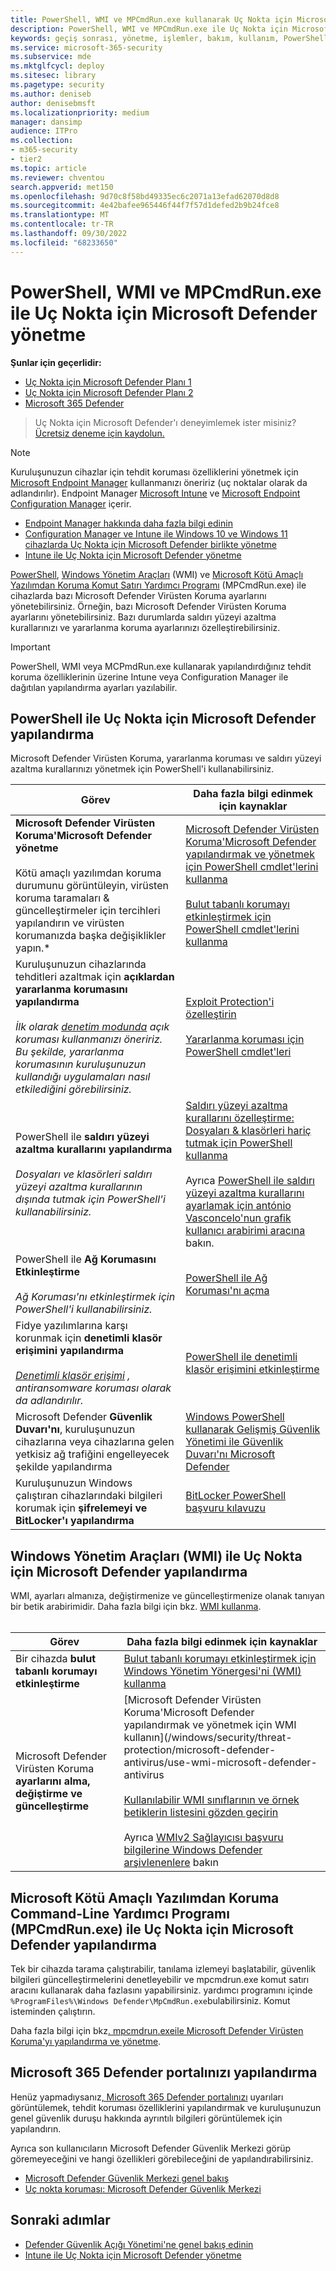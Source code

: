 ```yaml
---
title: PowerShell, WMI ve MPCmdRun.exe kullanarak Uç Nokta için Microsoft Defender yönetme
description: PowerShell, WMI ve MPCmdRun.exe ile Uç Nokta için Microsoft Defender yönetmeyi öğrenin
keywords: geçiş sonrası, yönetme, işlemler, bakım, kullanım, PowerShell, WMI, MPCmdRun.exe, Uç Nokta için Microsoft Defender, edr
ms.service: microsoft-365-security
ms.subservice: mde
ms.mktglfcycl: deploy
ms.sitesec: library
ms.pagetype: security
ms.author: deniseb
author: denisebmsft
ms.localizationpriority: medium
manager: dansimp
audience: ITPro
ms.collection:
- m365-security
- tier2
ms.topic: article
ms.reviewer: chventou
search.appverid: met150
ms.openlocfilehash: 9d70c8f58bd49335ec6c2071a13efad62070d8d8
ms.sourcegitcommit: 4e42bafee965446f44f7f57d1defed2b9b24fce8
ms.translationtype: MT
ms.contentlocale: tr-TR
ms.lasthandoff: 09/30/2022
ms.locfileid: "68233650"
---
```

# <a name="manage-microsoft-defender-for-endpoint-with-powershell-wmi-and-mpcmdrunexe"></a>PowerShell, WMI ve MPCmdRun.exe ile Uç Nokta için Microsoft Defender yönetme

**Şunlar için geçerlidir:**
- [Uç Nokta için Microsoft Defender Planı 1](https://go.microsoft.com/fwlink/?linkid=2154037)
- [Uç Nokta için Microsoft Defender Planı 2](https://go.microsoft.com/fwlink/?linkid=2154037)
- [Microsoft 365 Defender](https://go.microsoft.com/fwlink/?linkid=2118804)

> Uç Nokta için Microsoft Defender'ı deneyimlemek ister misiniz? [Ücretsiz deneme için kaydolun.](https://signup.microsoft.com/create-account/signup?products=7f379fee-c4f9-4278-b0a1-e4c8c2fcdf7e&ru=https://aka.ms/MDEp2OpenTrial?ocid=docs-wdatp-exposedapis-abovefoldlink)

> [!NOTE]
> Kuruluşunuzun cihazlar için tehdit koruması özelliklerini yönetmek için [Microsoft Endpoint Manager](/mem) kullanmanızı öneririz (uç noktalar olarak da adlandırılır). Endpoint Manager [Microsoft Intune](/mem/intune/fundamentals/what-is-intune) ve [Microsoft Endpoint Configuration Manager](/mem/configmgr/core/understand/introduction) içerir.
> - [Endpoint Manager hakkında daha fazla bilgi edinin](/mem/endpoint-manager-overview)
> - [Configuration Manager ve Intune ile Windows 10 ve Windows 11 cihazlarda Uç Nokta için Microsoft Defender birlikte yönetme](manage-mde-post-migration-intune.md)
> - [Intune ile Uç Nokta için Microsoft Defender yönetme](manage-mde-post-migration-intune.md)

[PowerShell](#configure-microsoft-defender-for-endpoint-with-powershell), [Windows Yönetim Araçları](#configure-microsoft-defender-for-endpoint-with-windows-management-instrumentation-wmi) (WMI) ve [Microsoft Kötü Amaçlı Yazılımdan Koruma Komut Satırı Yardımcı Programı](#configure-microsoft-defender-for-endpoint-with-microsoft-malware-protection-command-line-utility-mpcmdrunexe) (MPCmdRun.exe) ile cihazlarda bazı Microsoft Defender Virüsten Koruma ayarlarını yönetebilirsiniz. Örneğin, bazı Microsoft Defender Virüsten Koruma ayarlarını yönetebilirsiniz. Bazı durumlarda saldırı yüzeyi azaltma kurallarınızı ve yararlanma koruma ayarlarınızı özelleştirebilirsiniz.

> [!IMPORTANT]
> PowerShell, WMI veya MCPmdRun.exe kullanarak yapılandırdığınız tehdit koruma özelliklerinin üzerine Intune veya Configuration Manager ile dağıtılan yapılandırma ayarları yazılabilir.

## <a name="configure-microsoft-defender-for-endpoint-with-powershell"></a>PowerShell ile Uç Nokta için Microsoft Defender yapılandırma

Microsoft Defender Virüsten Koruma, yararlanma koruması ve saldırı yüzeyi azaltma kurallarınızı yönetmek için PowerShell'i kullanabilirsiniz.

|Görev|Daha fazla bilgi edinmek için kaynaklar|
|---|---|
|**Microsoft Defender Virüsten Koruma'Microsoft Defender yönetme** <br/><br/> Kötü amaçlı yazılımdan koruma durumunu görüntüleyin, virüsten koruma taramaları & güncelleştirmeler için tercihleri yapılandırın ve virüsten korumanızda başka değişiklikler yapın.*|[Microsoft Defender Virüsten Koruma'Microsoft Defender yapılandırmak ve yönetmek için PowerShell cmdlet'lerini kullanma](/windows/security/threat-protection/microsoft-defender-antivirus/use-powershell-cmdlets-microsoft-defender-antivirus) <br/><br/> [Bulut tabanlı korumayı etkinleştirmek için PowerShell cmdlet'lerini kullanma](/windows/security/threat-protection/microsoft-defender-antivirus/enable-cloud-protection-microsoft-defender-antivirus#use-powershell-cmdlets-to-enable-cloud-delivered-protection)|
|Kuruluşunuzun cihazlarında tehditleri azaltmak için **açıklardan yararlanma korumasını yapılandırma** <br/><br/> *İlk olarak [denetim modunda](/microsoft-365/security/defender-endpoint/evaluate-exploit-protection#powershell) açık koruması kullanmanızı öneririz. Bu şekilde, yararlanma korumasının kuruluşunuzun kullandığı uygulamaları nasıl etkilediğini görebilirsiniz.*|[Exploit Protection'i özelleştirin](/microsoft-365/security/defender-endpoint/customize-exploit-protection) <br/><br/> [Yararlanma koruması için PowerShell cmdlet'leri](/microsoft-365/security/defender-endpoint/customize-exploit-protection#powershell-reference)|
|PowerShell ile **saldırı yüzeyi azaltma kurallarını yapılandırma** <br/><br/> *Dosyaları ve klasörleri saldırı yüzeyi azaltma kurallarının dışında tutmak için PowerShell'i kullanabilirsiniz.*|[Saldırı yüzeyi azaltma kurallarını özelleştirme: Dosyaları & klasörleri hariç tutmak için PowerShell kullanma](/microsoft-365/security/defender-endpoint/enable-attack-surface-reduction) <br/><br/> Ayrıca [PowerShell ile saldırı yüzeyi azaltma kurallarını ayarlamak için antónio Vasconcelo'nun grafik kullanıcı arabirimi aracına](https://github.com/anvascon/MDATP_PoSh_Scripts/tree/master/ASR%20GUI) bakın.|
|PowerShell ile **Ağ Korumasını Etkinleştirme** <br/><br/> *Ağ Koruması'nı etkinleştirmek için PowerShell'i kullanabilirsiniz.*|[PowerShell ile Ağ Koruması'nı açma](/microsoft-365/security/defender-endpoint/enable-network-protection#powershell)|
|Fidye yazılımlarına karşı korunmak için **denetimli klasör erişimini yapılandırma** <br/><br/> *[Denetimli klasör erişimi](/microsoft-365/security/defender-endpoint/controlled-folders) , antiransomware koruması olarak da adlandırılır.*|[PowerShell ile denetimli klasör erişimini etkinleştirme](/microsoft-365/security/defender-endpoint/enable-controlled-folders#powershell)|
|Microsoft Defender **Güvenlik Duvarı'nı**, kuruluşunuzun cihazlarına veya cihazlarına gelen yetkisiz ağ trafiğini engelleyecek şekilde yapılandırma|[Windows PowerShell kullanarak Gelişmiş Güvenlik Yönetimi ile Güvenlik Duvarı'nı Microsoft Defender](/windows/security/threat-protection/windows-firewall/windows-firewall-with-advanced-security-administration-with-windows-powershell)|
|Kuruluşunuzun Windows çalıştıran cihazlarındaki bilgileri korumak için **şifrelemeyi ve BitLocker'ı yapılandırma**|[BitLocker PowerShell başvuru kılavuzu](/powershell/module/bitlocker/)|

## <a name="configure-microsoft-defender-for-endpoint-with-windows-management-instrumentation-wmi"></a>Windows Yönetim Araçları (WMI) ile Uç Nokta için Microsoft Defender yapılandırma

WMI, ayarları almanıza, değiştirmenize ve güncelleştirmenize olanak tanıyan bir betik arabirimidir. Daha fazla bilgi için bkz. [WMI kullanma](/windows/win32/wmisdk/using-wmi).<br/><br/>

|Görev|Daha fazla bilgi edinmek için kaynaklar|
|---|---|
|Bir cihazda **bulut tabanlı korumayı etkinleştirme**|[Bulut tabanlı korumayı etkinleştirmek için Windows Yönetim Yönergesi'ni (WMI) kullanma](/windows/security/threat-protection/microsoft-defender-antivirus/enable-cloud-protection-microsoft-defender-antivirus#use-windows-management-instruction-wmi-to-enable-cloud-delivered-protection)|
|Microsoft Defender Virüsten Koruma **ayarlarını alma, değiştirme ve güncelleştirme**|[Microsoft Defender Virüsten Koruma'Microsoft Defender yapılandırmak ve yönetmek için WMI kullanın](/windows/security/threat-protection/microsoft-defender-antivirus/use-wmi-microsoft-defender-antivirus <br/><br/> [Kullanılabilir WMI sınıflarının ve örnek betiklerin listesini gözden geçirin](/previous-versions/windows/desktop/defender/windows-defender-wmiv2-apis-portal) <br/><br/> Ayrıca [WMIv2 Sağlayıcısı başvuru bilgilerine Windows Defender arşivlenenlere](/previous-versions/windows/desktop/defender/windows-defender-wmiv2-apis-portal?redirectedfrom=MSDN) bakın|

## <a name="configure-microsoft-defender-for-endpoint-with-microsoft-malware-protection-command-line-utility-mpcmdrunexe"></a>Microsoft Kötü Amaçlı Yazılımdan Koruma Command-Line Yardımcı Programı (MPCmdRun.exe) ile Uç Nokta için Microsoft Defender yapılandırma

Tek bir cihazda tarama çalıştırabilir, tanılama izlemeyi başlatabilir, güvenlik bilgileri güncelleştirmelerini denetleyebilir ve mpcmdrun.exe komut satırı aracını kullanarak daha fazlasını yapabilirsiniz. yardımcı programını içinde `%ProgramFiles%\Windows Defender\MpCmdRun.exe`bulabilirsiniz. Komut isteminden çalıştırın.

Daha fazla bilgi için bkz[. mpcmdrun.exeile Microsoft Defender Virüsten Koruma'yı yapılandırma ve yönetme](/windows/security/threat-protection/microsoft-defender-antivirus/command-line-arguments-microsoft-defender-antivirus).

## <a name="configure-your-microsoft-365-defender-portal"></a>Microsoft 365 Defender portalınızı yapılandırma

Henüz yapmadıysanız<a href="https://go.microsoft.com/fwlink/p/?linkid=2077139" target="_blank">, Microsoft 365 Defender portalınızı</a> uyarıları görüntülemek, tehdit koruması özelliklerini yapılandırmak ve kuruluşunuzun genel güvenlik duruşu hakkında ayrıntılı bilgileri görüntülemek için yapılandırın.

Ayrıca son kullanıcıların Microsoft Defender Güvenlik Merkezi görüp göremeyeceğini ve hangi özellikleri görebileceğini de yapılandırabilirsiniz.

- [Microsoft Defender Güvenlik Merkezi genel bakış](/microsoft-365/security/defender-endpoint/use)
- [Uç nokta koruması: Microsoft Defender Güvenlik Merkezi](/mem/intune/protect/endpoint-protection-windows-10#microsoft-defender-security-center)

## <a name="next-steps"></a>Sonraki adımlar

- [Defender Güvenlik Açığı Yönetimi'ne genel bakış edinin](/microsoft-365/security/defender-endpoint/next-gen-threat-and-vuln-mgt)
- [Intune ile Uç Nokta için Microsoft Defender yönetme](manage-mde-post-migration-intune.md)
